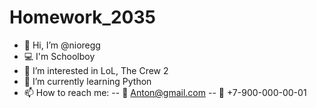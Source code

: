 # Homework_2035
- 👋 Hi, I’m @nioregg
- 💻 I'm Schoolboy
- 👀 I’m interested in LoL, The Crew 2
- 🌱 I’m currently learning Python
- 📫 How to reach me:
-- 📨 Anton@gmail.com
-- 📱 +7-900-000-00-01
